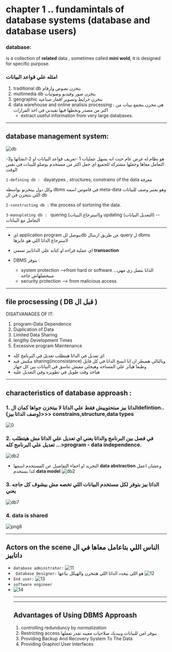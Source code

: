 # chapter 1 .. fundamintals of database systems  (database and database users)
### database: 
is a collection of **related** data , sometimes called **mini wold**, it is designed for specific purpose.
### امثله علي قواعد البيانات
1. traditional db   بتخزن نصوص وارقام
1. multimedia db بتخزن صور وفيديو وصوتيات
1. geographic بتخزن خرايط وتصوير اقمار صناعية
1. data warehouse and online analisis processing :   هي مخزن بنجمع بينات من اكتر من مصدر ونحطها فيها تفيدني في اخذ القرارات
   - extract useful information from very large databases.
___


## database management system:
![db](./photos/1.png)

هو نظام له غرض عام حيث انه يسهل عمليات 1 -تعريف قواعد البيانات او 2-انشائها و3-التعامل معاها وجعلها مشتركه للجميع اي جعل اكتر من مستخدم يوصلو للبينات في نفس الوقت

`1-defining db : `  dayatypes , structures, constrains of the data معرفة

وكل دول بيتخزنو بواسطه dbms في قاموس اسمه meta-data
وهو يعتبر وصف للبيانات اللي بتتخزن في ال db


`2-constructing db :`  the process of sortoring the data.

`3-manuplating db : `       quering (استرجاع البينات)و updating (التعديل البيانات)     -- التعامل مع البيانات 

___

- اي application program بيوصل للdb عن طريق ارسال query ل dbms لاسترجاع الداتا اللي هو عايزها

- اي عملية قراءه او كتابه علي الداتابيز تسمي  **transaction** 
-  DBMS بتوفر :
   - system protection -->from hard or software ...الداتا بتضل زي مهي مبيحصلهاش حاجه 
   - security protection --> from malicious access 
___

## file procsessing ( DB قبل ال  )

DISATVANAGES OF IT:
1. program-Data Dependence
1. Duplication of Data
1. Limited Data Sharing
1. lengthy Development Times
1. Excessive program Maintenance

- اي تعديل في الداتا هيتطلب تعديل في البرنامج كله 
- مكنش فيه sharing(inconsistance) وبالتالي هضطر ان انا انسخ الداتا في كل فايل وطبعا هيأثر علي المساحه وهيخلي مفيش تناسق في البيانات بين كل جهاز
- هياخد وقت طويل في تطويره وفي التعديل عليه


___
## characteristics of database approash :
 ### 1.  الداتا بيز مبتحتوييش فقط علي الداتا لا بيتخزن جواها كمان الdefintion..(وصف الداتا بيز)>>> constrains,structure,data types
![0](./photos/0.png) 

### 2. في فصل بين البرنامج والداتا يعني اي تعديل علي الداتا مش هيتطلب تعديل علي البرنامج كله ...>program - data independence.
 ![db2](./photos/2.png)
   - التجريد او اخفاء التفاصيل عن المستحدم اسمها **data abstraction**  وعشان اعمل كدا بستخدم **data model**
       ![db2](./photos/32.png)


### 3. الداتا بيز بتوفر لكل مستخدم البيانات اللي تخصه مش بيشوف كل حاجه يعني
   ![db7](./photos/3.png)


### 4. data is shared
![png8](./photos/4.png)

___
## Actors on the scene الناس اللي بتاعامل معاها في ال داتابيز 
- `database adminstrator:`
   ![11](./photos/DBA.png)
- ` Database Designer:`  هو اللي بيحدد الداتا اللي هتتخزن والهيكل بتاعها 
  ![12](./photos/dd.png)   
- `End user:`
  ![13](./photos/eu.png)
- `software engineer` 
- ![14](./photos/p.png)
  ___
  ___
  ## Advantages of Using DBMS Approash
  1. controlling redunduncy by *normalization*
  2. Restricting access بيوفر امن للبيانات وبيديك صلاحيات معينه تقدر تعملها 
  3. Providing Backup And Recovery System To The Data
  4. Providing Graphicl User Interfaces